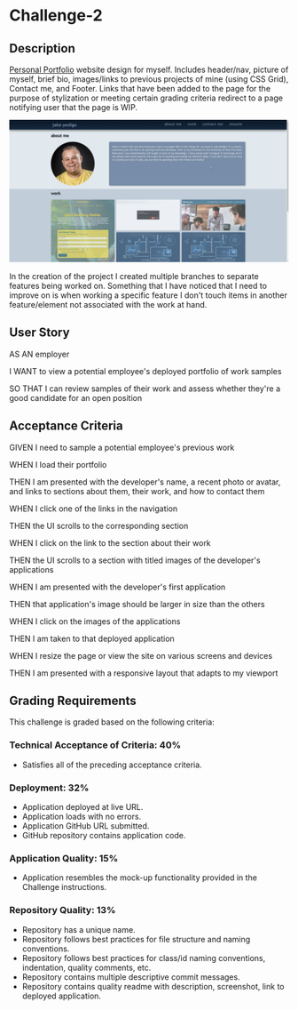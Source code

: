 # Challenge-2

## Description
[Personal Portfolio](https://jbped.github.io/challenge-2/?) website design for myself. Includes header/nav, picture of myself, brief bio, images/links to previous projects of mine (using CSS Grid), Contact me, and Footer. Links that have been added to the page for the purpose of stylization or meeting certain grading criteria redirect to a page notifying user that the page is WIP. 

![Jake Pedigo's Personal Portfolio V1](./assets/images/portfolio-pic.png)

In the creation of the project I created multiple branches to separate features being worked on. Something that I have noticed that I need to improve on is when working a specific feature I don't touch items in another feature/element not associated with the work at hand.

## User Story
AS AN employer

I WANT to view a potential employee's deployed portfolio of work samples

SO THAT I can review samples of their work and assess whether they're a good candidate for an open position


## Acceptance Criteria
GIVEN I need to sample a potential employee's previous work

WHEN I load their portfolio

THEN I am presented with the developer's name, a recent photo or avatar, and links to sections about them, their work, and how to contact them

WHEN I click one of the links in the navigation

THEN the UI scrolls to the corresponding section

WHEN I click on the link to the section about their work

THEN the UI scrolls to a section with titled images of the developer's applications

WHEN I am presented with the developer's first application

THEN that application's image should be larger in size than the others

WHEN I click on the images of the applications

THEN I am taken to that deployed application

WHEN I resize the page or view the site on various screens and devices

THEN I am presented with a responsive layout that adapts to my viewport

## Grading Requirements
This challenge is graded based on the following criteria:
### Technical Acceptance of Criteria: 40%
- Satisfies all of the preceding acceptance criteria.
### Deployment: 32%
- Application deployed at live URL.
- Application loads with no errors.
- Application GitHub URL submitted.
- GitHub repository contains application code.
### Application Quality: 15%
- Application resembles the mock-up functionality provided in the Challenge instructions.
### Repository Quality: 13%
- Repository has a unique name.
- Repository follows best practices for file structure and naming conventions.
- Repository follows best practices for class/id naming conventions, indentation, quality comments, etc.
- Repository contains multiple descriptive commit messages.
- Repository contains quality readme with description, screenshot, link to deployed application.
